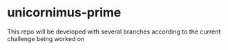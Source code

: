 # unicornimus-prime
This repo will be developed with several branches according to the current challenge being worked on
